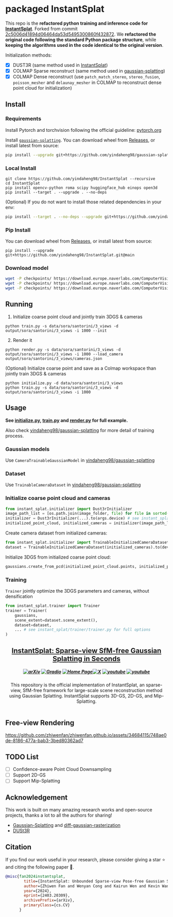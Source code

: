 # packaged InstantSplat

This repo is the **refactored python training and inference code for [InstantSplat](https://github.com/NVlabs/InstantSplat)**.
Forked from commit [2c5006d41894d06464da53d5495300860f432872](https://github.com/NVlabs/InstantSplat/tree/2c5006d41894d06464da53d5495300860f432872).
We **refactored the original code following the standard Python package structure**, while **keeping the algorithms used in the code identical to the original version**.

Initialization methods:
- [x] DUST3R (same method used in [InstantSplat](https://github.com/NVlabs/InstantSplat))
- [x] COLMAP Sparse reconstruct (same method used in [gaussian-splatting](https://github.com/graphdeco-inria/gaussian-splatting))
- [x] COLMAP Dense reconstruct (use `patch_match_stereo`, `stereo_fusion`, `poisson_mesher` and `delaunay_mesher` in COLMAP to reconstruct dense point cloud for initialization)

## Install

### Requirements

Install Pytorch and torchvision following the official guideline: [pytorch.org](https://pytorch.org/)

Install [`gaussian-splatting`](https://github.com/yindaheng98/gaussian-splatting).
You can download wheel from [Releases](https://github.com/yindaheng98/gaussian-splatting/releases), or
install latest from source:
```sh
pip install --upgrade git+https://github.com/yindaheng98/gaussian-splatting.git@master
```

### Local Install

```shell
git clone https://github.com/yindaheng98/InstantSplat --recursive
cd InstantSplat
pip install opencv-python roma scipy huggingface_hub einops open3d
pip install --target . --upgrade . --no-deps
```

(Optional) If you do not want to install those related dependencies in your env:
```sh
pip install --target . --no-deps --upgrade git+https://github.com/yindaheng98/gaussian-splatting.git@master
```

### Pip Install

You can download wheel from [Releases](https://github.com/yindaheng98/InstantSplat/releases), or
install latest from source:
```shell
pip install --upgrade git+https://github.com/yindaheng98/InstantSplat.git@main
```

### Download model

```sh
wget -P checkpoints/ https://download.europe.naverlabs.com/ComputerVision/DUSt3R/DUSt3R_ViTLarge_BaseDecoder_224_linear.pth
wget -P checkpoints/ https://download.europe.naverlabs.com/ComputerVision/DUSt3R/DUSt3R_ViTLarge_BaseDecoder_512_linear.pth
wget -P checkpoints/ https://download.europe.naverlabs.com/ComputerVision/DUSt3R/DUSt3R_ViTLarge_BaseDecoder_512_dpt.pth
```

## Running

1. Initialize coarse point cloud and jointly train 3DGS & cameras
```shell
python train.py -s data/sora/santorini/3_views -d output/sora/santorini/3_views -i 1000 --init
```

2. Render it
```shell
python render.py -s data/sora/santorini/3_views -d output/sora/santorini/3_views -i 1000 --load_camera output/sora/santorini/3_views/cameras.json
```

(Optional) Initialize coarse point and save as a Colmap workspace than jointly train 3DGS & cameras
```shell
python initialize.py -d data/sora/santorini/3_views
python train.py -s data/sora/santorini/3_views -d output/sora/santorini/3_views -i 1000
```

## Usage

**See [initialize.py](initialize.py), [train.py](train.py) and [render.py](render.py) for full example.**

Also check [yindaheng98/gaussian-splatting](https://github.com/yindaheng98/gaussian-splatting) for more detail of training process.

### Gaussian models

Use `CameraTrainableGaussianModel` in [yindaheng98/gaussian-splatting](https://github.com/yindaheng98/gaussian-splatting)

### Dataset

Use `TrainableCameraDataset` in [yindaheng98/gaussian-splatting](https://github.com/yindaheng98/gaussian-splatting)

### Initialize coarse point cloud and cameras

```python
from instant_splat.initializer import Dust3rInitializer
image_path_list = [os.path.join(image_folder, file) for file in sorted(os.listdir(image_folder))]
initializer = Dust3rInitializer(...).to(args.device) # see instant_splat/initializer/dust3r/dust3r.py for full options
initialized_point_cloud, initialized_cameras = initializer(image_path_list=image_path_list)
```

Create camera dataset from initialized cameras:
```python
from instant_splat.initializer import TrainableInitializedCameraDataset
dataset = TrainableInitializedCameraDataset(initialized_cameras).to(device)
```

Initialize 3DGS from initialized coarse point cloud:
```python
gaussians.create_from_pcd(initialized_point_cloud.points, initialized_point_cloud.colors)
```

### Training

`Trainer` jointly optimize the 3DGS parameters and cameras, without densification
```python
from instant_splat.trainer import Trainer
trainer = Trainer(
    gaussians,
    scene_extent=dataset.scene_extent(),
    dataset=dataset,
    ... # see instant_splat/trainer/trainer.py for full options
)
```

<h2 align="center"> <a href="https://arxiv.org/abs/2403.20309">InstantSplat: Sparse-view SfM-free <a href="https://arxiv.org/abs/2403.20309"> Gaussian Splatting in Seconds </a>

<h5 align="center">

[![arXiv](https://img.shields.io/badge/Arxiv-2403.20309-b31b1b.svg?logo=arXiv)](https://arxiv.org/abs/2403.20309) [![Gradio](https://img.shields.io/badge/%F0%9F%A4%97%20Hugging%20Face-Spaces-blue)](https://huggingface.co/spaces/kairunwen/InstantSplat) 
[![Home Page](https://img.shields.io/badge/Project-Website-green.svg)](https://instantsplat.github.io/)[![X](https://img.shields.io/badge/-Twitter@Zhiwen%20Fan%20-black?logo=twitter&logoColor=1D9BF0)](https://x.com/WayneINR/status/1774625288434995219)  [![youtube](https://img.shields.io/badge/Demo_Video-E33122?logo=Youtube)](https://youtu.be/fxf_ypd7eD8) [![youtube](https://img.shields.io/badge/Tutorial_Video-E33122?logo=Youtube)](https://www.youtube.com/watch?v=JdfrG89iPOA&t=347s)
</h5>

<div align="center">
This repository is the official implementation of InstantSplat, an sparse-view, SfM-free framework for large-scale scene reconstruction method using Gaussian Splatting.
InstantSplat supports 3D-GS, 2D-GS, and Mip-Splatting.
</div>
<br>

## Free-view Rendering
https://github.com/zhiwenfan/zhiwenfan.github.io/assets/34684115/748ae0de-8186-477a-bab3-3bed80362ad7

## TODO List
- [ ] Confidence-aware Point Cloud Downsampling
- [ ] Support 2D-GS
- [ ] Support Mip-Splatting

## Acknowledgement

This work is built on many amazing research works and open-source projects, thanks a lot to all the authors for sharing!

- [Gaussian-Splatting](https://github.com/graphdeco-inria/gaussian-splatting) and [diff-gaussian-rasterization](https://github.com/graphdeco-inria/diff-gaussian-rasterization)
- [DUSt3R](https://github.com/naver/dust3r)

## Citation
If you find our work useful in your research, please consider giving a star :star: and citing the following paper :pencil:.

```bibTeX
@misc{fan2024instantsplat,
        title={InstantSplat: Unbounded Sparse-view Pose-free Gaussian Splatting in 40 Seconds},
        author={Zhiwen Fan and Wenyan Cong and Kairun Wen and Kevin Wang and Jian Zhang and Xinghao Ding and Danfei Xu and Boris Ivanovic and Marco Pavone and Georgios Pavlakos and Zhangyang Wang and Yue Wang},
        year={2024},
        eprint={2403.20309},
        archivePrefix={arXiv},
        primaryClass={cs.CV}
      }
```
